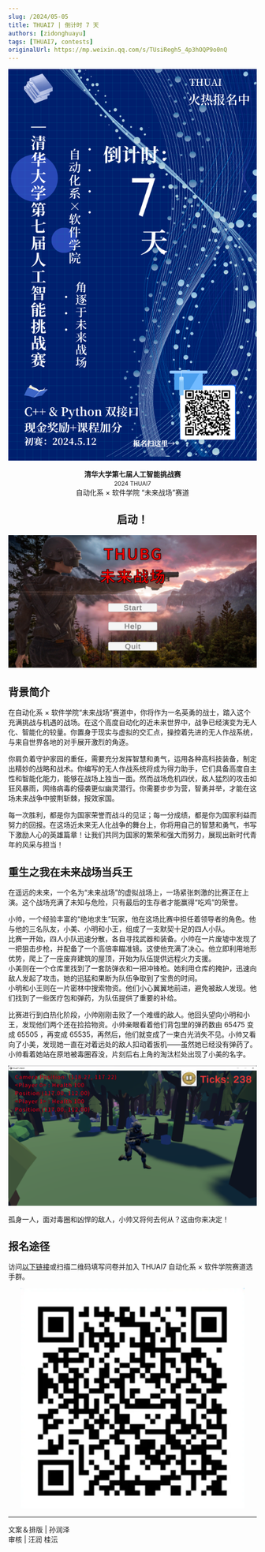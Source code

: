 ```yaml
---
slug: /2024/05-05
title: THUAI7 | 倒计时 7 天
authors: [zidonghuayu]
tags: [THUAI7, contests]
originalUrl: https://mp.weixin.qq.com/s/TUsiRegh5_4p3hOQP9o0nQ
---
```


<center>

![倒计时海报](img/1.png)</center>

<!--truncate-->

<center>
  <strong>清华大学第七届人工智能挑战赛</strong><br />
  <small>2024 THUAI7</small><br />
  自动化系 × 软件学院 “未来战场”赛道
  <h2>启动！</h2>
</center>

![比赛界面](img/2.png)

## 背景简介

在自动化系 × 软件学院“未来战场”赛道中，你将作为一名英勇的战士，踏入这个充满挑战与机遇的战场。在这个高度自动化的近未来世界中，战争已经演变为无人化、智能化的较量。你置身于现实与虚拟的交汇点，操控着先进的无人作战系统，与来自世界各地的对手展开激烈的角逐。

你肩负着守护家园的重任，需要充分发挥智慧和勇气，运用各种高科技装备，制定出精妙的战略和战术。你编写的无人作战系统将成为得力助手，它们具备高度自主性和智能化能力，能够在战场上独当一面。然而战场危机四伏，敌人猛烈的攻击如狂风暴雨，网络病毒的侵袭更似幽灵潜行。你需要步步为营，智勇并举，才能在这场未来战争中披荆斩棘，报效家国。

每一次胜利，都是你为国家荣誉而战斗的见证；每一分成绩，都是你为国家利益而努力的回报。在这场近未来无人化战争的舞台上，你将用自己的智慧和勇气，书写下激励人心的英雄篇章！让我们共同为国家的繁荣和强大而努力，展现出新时代青年的风采与担当！

## 重生之我在未来战场当兵王

在遥远的未来，一个名为“未来战场”的虚拟战场上，一场紧张刺激的比赛正在上演。这个战场充满了未知与危险，只有最后的生存者才能赢得“吃鸡”的荣誉。

小帅，一个经验丰富的“绝地求生”玩家，他在这场比赛中担任着领导者的角色。他与他的三名队友，小美、小明和小王，组成了一支默契十足的四人小队。  
比赛一开始，四人小队迅速分散，各自寻找武器和装备。小帅在一片废墟中发现了一把狙击步枪，并配备了一个高倍率瞄准镜。这使他充满了决心。他立即利用地形优势，爬上了一座废弃建筑的屋顶，开始为队伍提供远程火力支援。  
小美则在一个仓库里找到了一套防弹衣和一把冲锋枪。她利用仓库的掩护，迅速向敌人发起了攻击。她的迅猛和果断为队伍争取到了宝贵的时间。  
小明和小王则在一片密林中搜索物资。他们小心翼翼地前进，避免被敌人发现。他们找到了一些医疗包和弹药，为队伍提供了重要的补给。

比赛进行到白热化阶段，小帅刚刚击败了一个难缠的敌人。他回头望向小明和小王，发现他们两个还在捡拾物资。小帅亲眼看着他们背包里的弹药数由 65475 变成 65505 ，再变成 65535，再然后，他们就变成了一束白光消失不见。小帅又看向了小美，发现她一直在对着远处的敌人扣动着扳机——虽然她已经没有弹药了。小帅看着她站在原地被毒圈吞没，片刻后右上角的淘汰栏处出现了小美的名字。

![孤身一人](img/3.png)

孤身一人，面对毒圈和凶悍的敌人，小帅又将何去何从？这由你来决定！

## 报名途径

访问[以下链接](https://wj.qq.com/s2/14528984/c7b2/)或扫描二维码填写问卷并加入 THUAI7 自动化系 × 软件学院赛道选手群。<center>

![报名二维码](img/4.png)</center>

---

文案＆排版 | 孙润泽  
审核 | 汪润 桂沄
